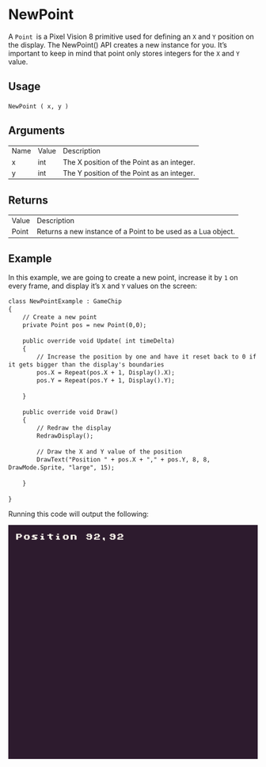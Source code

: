 # NewPoint

A `Point `is a Pixel Vision 8 primitive used for defining an `X` and `Y` position on the display. The NewPoint() API creates a new instance for you. It’s important to keep in mind that point only stores integers for the `X` and `Y` value. 

## Usage

`NewPoint ( x, y )`

## Arguments

<table>
  <tr>
    <td>Name</td>
    <td>Value</td>
    <td>Description</td>
  </tr>
  <tr>
    <td>x</td>
    <td>int</td>
    <td>The X position of the Point as an integer.</td>
  </tr>
  <tr>
    <td>y</td>
    <td>int</td>
    <td>The Y position of the Point as an integer.</td>
  </tr>
</table>


## Returns

<table>
  <tr>
    <td>Value</td>
    <td>Description</td>
  </tr>
  <tr>
    <td>Point</td>
    <td>Returns a new instance of a Point to be used as a Lua object.</td>
  </tr>
</table>


## Example

In this example, we are going to create a new point, increase it by `1` on every frame, and display it’s `X` and `Y` values on the screen:

    class NewPointExample : GameChip
    {
        // Create a new point
        private Point pos = new Point(0,0);

        public override void Update( int timeDelta)
        { 
            // Increase the position by one and have it reset back to 0 if it gets bigger than the display's boundaries
            pos.X = Repeat(pos.X + 1, Display().X);
            pos.Y = Repeat(pos.Y + 1, Display().Y);

        }

        public override void Draw()
        { 
            // Redraw the display
            RedrawDisplay();

            // Draw the X and Y value of the position
            DrawText("Position " + pos.X + "," + pos.Y, 8, 8, DrawMode.Sprite, "large", 15);

        }

    }

Running this code will output the following:

<p style="text-align:center"><img src="images/NewPointOutput_image_0.png" /></p>


